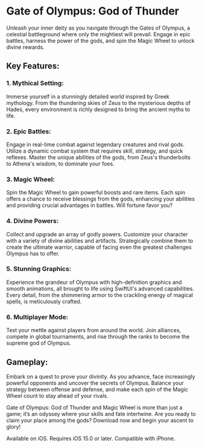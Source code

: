 # Gate of Olympus: God of Thunder

Unleash your inner deity as you navigate through the Gates of Olympus, a celestial battleground where only the mightiest will prevail. Engage in epic battles, harness the power of the gods, and spin the Magic Wheel to unlock divine rewards.

## Key Features:
### 1. Mythical Setting:

Immerse yourself in a stunningly detailed world inspired by Greek mythology. From the thundering skies of Zeus to the mysterious depths of Hades, every environment is richly designed to bring the ancient myths to life.

### 2. Epic Battles:

Engage in real-time combat against legendary creatures and rival gods. Utilize a dynamic combat system that requires skill, strategy, and quick reflexes. Master the unique abilities of the gods, from Zeus's thunderbolts to Athena's wisdom, to dominate your foes.

### 3. Magic Wheel:

Spin the Magic Wheel to gain powerful boosts and rare items. Each spin offers a chance to receive blessings from the gods, enhancing your abilities and providing crucial advantages in battles. Will fortune favor you?

### 4. Divine Powers:

Collect and upgrade an array of godly powers. Customize your character with a variety of divine abilities and artifacts. Strategically combine them to create the ultimate warrior, capable of facing even the greatest challenges Olympus has to offer.

### 5. Stunning Graphics:

Experience the grandeur of Olympus with high-definition graphics and smooth animations, all brought to life using SwiftUI's advanced capabilities. Every detail, from the shimmering armor to the crackling energy of magical spells, is meticulously crafted.

### 6. Multiplayer Mode:

Test your mettle against players from around the world. Join alliances, compete in global tournaments, and rise through the ranks to become the supreme god of Olympus.

## Gameplay:
Embark on a quest to prove your divinity. As you advance, face increasingly powerful opponents and uncover the secrets of Olympus. Balance your strategy between offense and defense, and make each spin of the Magic Wheel count to stay ahead of your rivals.

Gate of Olympus: God of Thunder and Magic Wheel is more than just a game; it’s an odyssey where your skills and fate intertwine. Are you ready to claim your place among the gods? Download now and begin your ascent to glory!

Available on iOS. Requires iOS 15.0 or later. Compatible with iPhone.
